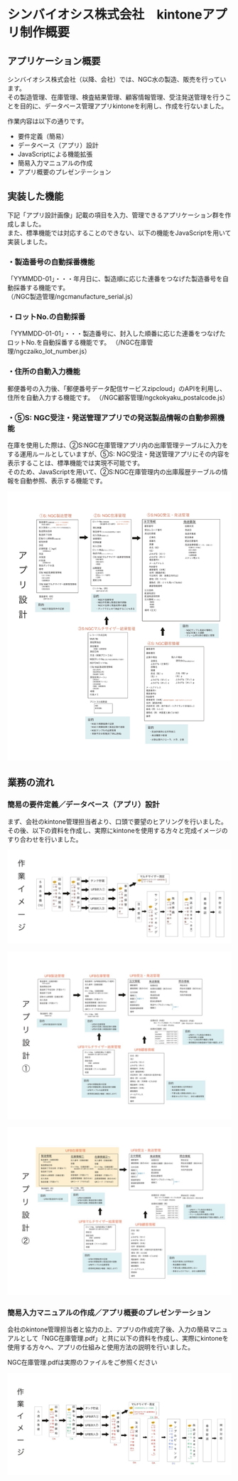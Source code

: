 # シンバイオシス株式会社　kintoneアプリ制作概要

## アプリケーション概要

シンバイオシス株式会社（以降、会社）では、NGC水の製造、販売を行っています。  
その製造管理、在庫管理、検査結果管理、顧客情報管理、受注発送管理を行うことを目的に、データベース管理アプリkintoneを利用し、作成を行ないました。  

作業内容は以下の通りです。
- 要件定義（簡易）
- データベース（アプリ）設計
- JavaScriptによる機能拡張
- 簡易入力マニュアルの作成
- アプリ概要のプレゼンテーション

## 実装した機能

下記「アプリ設計画像」記載の項目を入力、管理できるアプリケーション群を作成しました。  
また、標準機能では対応することのできない、以下の機能をJavaScriptを用いて実装しました。  

### ・製造番号の自動採番機能
「YYMMDD-01」・・・年月日に、製造順に応じた連番をつなげた製造番号を自動採番する機能です。  
（/NGC製造管理/ngcmanufacture_serial.js）

### ・ロットNo.の自動採番  
「YYMMDD-01-01」・・・製造番号に、封入した順番に応じた連番をつなげたロットNo.を自動採番する機能です。
（/NGC在庫管理/ngczaiko_lot_number.js）

### ・住所の自動入力機能
郵便番号の入力後、「郵便番号データ配信サービスzipcloud」のAPIを利用し、住所を自動入力する機能です。
（/NGC顧客管理/ngckokyaku_postalcode.js）

### ・⑤S: NGC受注・発送管理アプリでの発送製品情報の自動参照機能  
在庫を使用した際は、②S:NGC在庫管理アプリ内の出庫管理テーブルに入力をする運用ルールとしていますが、⑤S: NGC受注・発送管理アプリにその内容を表示することは、標準機能では実現不可能です。  
そのため、JavaScriptを用いて、②S:NGC在庫管理内の出庫履歴テーブルの情報を自動参照、表示する機能です。

![](IMG_5625.jpeg)


## 業務の流れ

### 簡易の要件定義／データベース（アプリ）設計
まず、会社のkintone管理担当者より、口頭で要望のヒアリングを行いました。  
その後、以下の資料を作成し、実際にkintoneを使用する方々と完成イメージのすり合わせを行いました。  

![](2020-11-20-10-21-52.png)

![](2020-11-20-10-22-16.png)

![](2020-11-20-10-22-25.png)


### 簡易入力マニュアルの作成／アプリ概要のプレゼンテーション
会社のkintone管理担当者と協力の上、アプリの作成完了後、入力の簡易マニュアルとして「NGC在庫管理.pdf」と共に以下の資料を作成し、実際にkintoneを使用する方々へ、アプリの仕組みと使用方法の説明を行いました。

NGC在庫管理.pdfは実際のファイルをご参照ください

![](2020-11-20-10-58-06.png)

